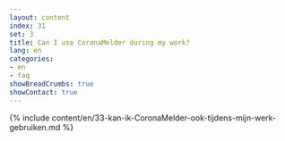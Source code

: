 ```yaml
---
layout: content
index: 31
set: 3
title: Can I use CoronaMelder during my work?
lang: en
categories:
- en
- faq
showBreadCrumbs: true
showContact: true
---
```

{% include content/en/33-kan-ik-CoronaMelder-ook-tijdens-mijn-werk-gebruiken.md %}

